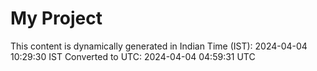 # My Project

This content is dynamically generated in Indian Time (IST): 2024-04-04 10:29:30 IST
Converted to UTC: 2024-04-04 04:59:31 UTC

